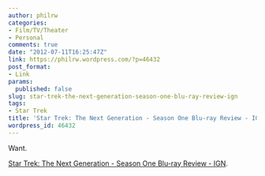 ```yaml
---
author: philrw
categories:
- Film/TV/Theater
- Personal
comments: true
date: "2012-07-11T16:25:47Z"
link: https://philrw.wordpress.com/?p=46432
post_format:
- Link
params:
  published: false
slug: star-trek-the-next-generation-season-one-blu-ray-review-ign
tags:
- Star Trek
title: 'Star Trek: The Next Generation - Season One Blu-ray Review - IGN'
wordpress_id: 46432
---
```


Want.

[Star Trek: The Next Generation - Season One Blu-ray Review - IGN](http://www.ign.com/articles/2012/07/09/star-trek-the-next-generation-season-one-blu-ray-review).
